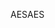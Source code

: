 <span data-ttu-id="46449-101">AES</span><span class="sxs-lookup"><span data-stu-id="46449-101">AES</span></span>